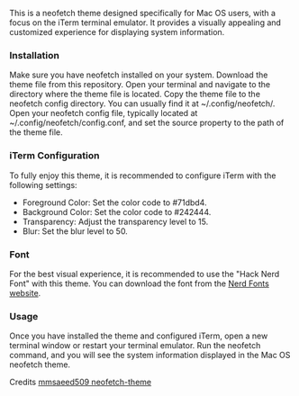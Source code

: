 This is a neofetch theme designed specifically for Mac OS users, with a focus on the iTerm terminal emulator. It provides a visually appealing and customized experience for displaying system information.

### Installation
Make sure you have neofetch installed on your system.
Download the theme file from this repository.
Open your terminal and navigate to the directory where the theme file is located.
Copy the theme file to the neofetch config directory. You can usually find it at ~/.config/neofetch/.
Open your neofetch config file, typically located at ~/.config/neofetch/config.conf, and set the source property to the path of the theme file.

### iTerm Configuration
To fully enjoy this theme, it is recommended to configure iTerm with the following settings:

- Foreground Color: Set the color code to #71dbd4.
- Background Color: Set the color code to #242444.
- Transparency: Adjust the transparency level to 15.
- Blur: Set the blur level to 50.

### Font
For the best visual experience, it is recommended to use the "Hack Nerd Font" with this theme. You can download the font from the [Nerd Fonts website](https://www.nerdfonts.com/font-downloads).

### Usage
Once you have installed the theme and configured iTerm, open a new terminal window or restart your terminal emulator. Run the neofetch command, and you will see the system information displayed in the Mac OS neofetch theme.

Credits
[mmsaeed509 neofetch-theme](https://github.com/mmsaeed509/neofetch-themes)
